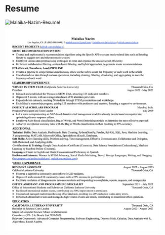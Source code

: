 # Resume

![Malaika-Nazim-Resume](https://github.com/malaika-n/my-resume/assets/119656795/b1d2af6a-eba2-4b03-87c5-4ee6eb830a74)!

<a href="https://docs.google.com/document/d/e/2PACX-1vSOEZFmW31BX2UkXTx_w3jkeLjEMH7AzoYt9Tzt1PGg3wky5Kv6XQwxy16SjJo7ETDWpmrwbA8UIDgv/pub"><img src="Files/Malaika-Nazim-Resume.png"></a>
